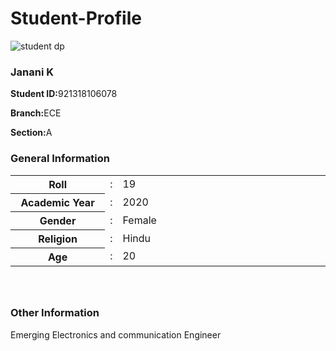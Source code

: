 # Student-Profile
<div class="student-profile py-4">
  <div class="container">
    <div class="row">
      <div class="col-lg-4">
        <div class="card shadow-sm">
          <div class="card-header bg-transparent text-center">
            <img class="profile_img" src="https://source.unsplash.com/600x300/?student" alt="student dp">
            <h3>Janani K</h3>
          </div>
          <div class="card-body">
            <p class="mb-0"><strong class="pr-1">Student ID:</strong>921318106078</p>
            <p class="mb-0"><strong class="pr-1">Branch:</strong>ECE</p>
            <p class="mb-0"><strong class="pr-1">Section:</strong>A</p>
          </div>
        </div>
      </div>
      <div class="col-lg-8">
        <div class="card shadow-sm">
          <div class="card-header bg-transparent border-0">
            <h3 class="mb-0"><i class="far fa-clone pr-1"></i>General Information</h3>
          </div>
          <div class="card-body pt-0">
            <table class="table table-bordered">
              <tr>
                <th width="30%">Roll</th>
                <td width="2%">:</td>
                <td>19</td>
              </tr>
              <tr>
                <th width="30%">Academic Year	</th>
                <td width="2%">:</td>
                <td>2020</td>
              </tr>
              <tr>
                <th width="30%">Gender</th>
                <td width="2%">:</td>
                <td>Female</td>
              </tr>
              <tr>
                <th width="30%">Religion</th>
                <td width="2%">:</td>
                <td>Hindu</td>
              </tr>
              <tr>
                <th width="30%">Age</th>
                <td width="2%">:</td>
                <td>20</td>
              </tr>
            </table>
          </div>
        </div>
          <div style="height: 26px"></div>
        <div class="card shadow-sm">
          <div class="card-header bg-transparent border-0">
            <h3 class="mb-0"><i class="far fa-clone pr-1"></i>Other Information</h3>
          </div>
          <div class="card-body pt-0">
              <p>Emerging Electronics and communication Engineer </p>
          </div>
        </div>
      </div>
    </div>
  </div>
  </div>
